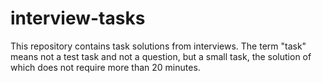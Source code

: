# interview-tasks
This repository contains task solutions from interviews. The term "task" means not a test task and not a question, but a small task, the solution of which does not require more than 20 minutes.

